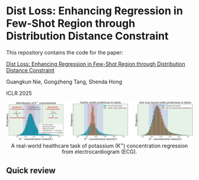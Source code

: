 # Dist Loss: Enhancing Regression in Few-Shot Region through Distribution Distance Constraint

This repository contains the code for the paper:

[Dist Loss: Enhancing Regression in Few-Shot Region through Distribution Distance Constraint](https://openreview.net/pdf?id=YeSxbRrDRl)

Guangkun Nie, Gongzheng Tang, Shenda Hong

ICLR 2025

<p align="center">
    <img src="figures/intro.png" width="1500"> <br>
    A real-world healthcare task of potassium (K<sup>+</sup>) concentration regression from electrocardiogram (ECG).
</p>

## Quick review
